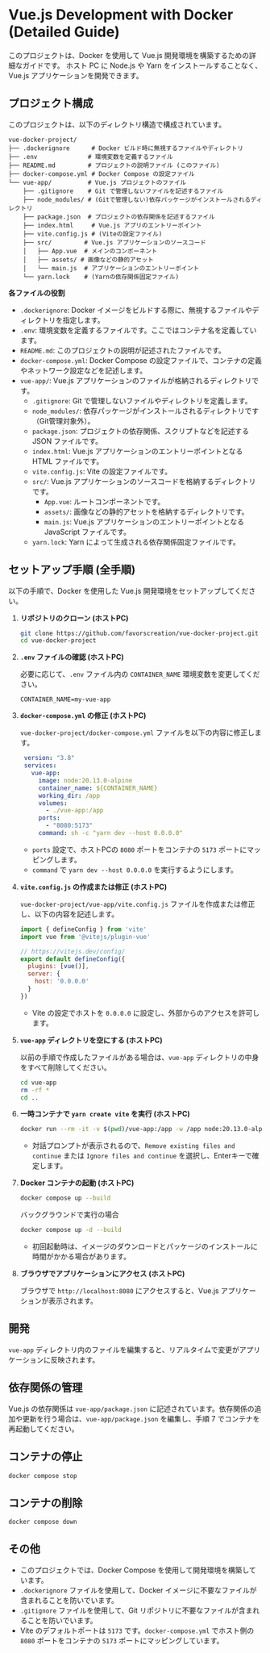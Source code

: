# Vue.js Development with Docker (Detailed Guide)

このプロジェクトは、Docker を使用して Vue.js 開発環境を構築するための詳細なガイドです。
ホスト PC に Node.js や Yarn をインストールすることなく、Vue.js アプリケーションを開発できます。

## プロジェクト構成

このプロジェクトは、以下のディレクトリ構造で構成されています。

```
vue-docker-project/
├── .dockerignore      # Docker ビルド時に無視するファイルやディレクトリ
├── .env              # 環境変数を定義するファイル
├── README.md         # プロジェクトの説明ファイル (このファイル)
├── docker-compose.yml # Docker Compose の設定ファイル
└── vue-app/          # Vue.js プロジェクトのファイル
    ├── .gitignore    # Git で管理しないファイルを記述するファイル
    ├── node_modules/ # (Gitで管理しない)依存パッケージがインストールされるディレクトリ
    ├── package.json  # プロジェクトの依存関係を記述するファイル
    ├── index.html     # Vue.js アプリのエントリーポイント
    ├── vite.config.js # (Viteの設定ファイル)
    ├── src/         # Vue.js アプリケーションのソースコード
    │   ├── App.vue  # メインのコンポーネント
    │   ├── assets/ # 画像などの静的アセット
    │   └── main.js  # アプリケーションのエントリーポイント
    └── yarn.lock    # (Yarnの依存関係固定ファイル)
```

**各ファイルの役割**

*   `.dockerignore`: Docker イメージをビルドする際に、無視するファイルやディレクトリを指定します。
*   `.env`: 環境変数を定義するファイルです。ここではコンテナ名を定義しています。
*   `README.md`: このプロジェクトの説明が記述されたファイルです。
*   `docker-compose.yml`: Docker Compose の設定ファイルで、コンテナの定義やネットワーク設定などを記述します。
*   `vue-app/`: Vue.js アプリケーションのファイルが格納されるディレクトリです。
    *   `.gitignore`: Git で管理しないファイルやディレクトリを定義します。
    *   `node_modules/`: 依存パッケージがインストールされるディレクトリです（Git管理対象外）。
    *   `package.json`: プロジェクトの依存関係、スクリプトなどを記述する JSON ファイルです。
    *   `index.html`: Vue.js アプリケーションのエントリーポイントとなる HTML ファイルです。
    *   `vite.config.js`: Vite の設定ファイルです。
    *   `src/`: Vue.js アプリケーションのソースコードを格納するディレクトリです。
        *   `App.vue`: ルートコンポーネントです。
        *   `assets/`: 画像などの静的アセットを格納するディレクトリです。
        *   `main.js`: Vue.js アプリケーションのエントリーポイントとなる JavaScript ファイルです。
    *   `yarn.lock`: Yarn によって生成される依存関係固定ファイルです。

## セットアップ手順 (全手順)

以下の手順で、Docker を使用した Vue.js 開発環境をセットアップしてください。

1.  **リポジトリのクローン (ホストPC)**

    ```bash
    git clone https://github.com/favorscreation/vue-docker-project.git
    cd vue-docker-project
    ```

2.  **`.env` ファイルの確認 (ホストPC)**

    必要に応じて、`.env` ファイル内の `CONTAINER_NAME` 環境変数を変更してください。

    ```env
    CONTAINER_NAME=my-vue-app
    ```

3. **`docker-compose.yml` の修正 (ホストPC)**

   `vue-docker-project/docker-compose.yml` ファイルを以下の内容に修正します。
   ```yaml
    version: "3.8"
    services:
      vue-app:
        image: node:20.13.0-alpine
        container_name: ${CONTAINER_NAME}
        working_dir: /app
        volumes:
          - ./vue-app:/app
        ports:
          - "8080:5173"
        command: sh -c "yarn dev --host 0.0.0.0"
   ```

   * `ports` 設定で、ホストPCの `8080` ポートをコンテナの `5173` ポートにマッピングします。
   * `command` で `yarn dev --host 0.0.0.0` を実行するようにします。

4.  **`vite.config.js` の作成または修正 (ホストPC)**

    `vue-docker-project/vue-app/vite.config.js` ファイルを作成または修正し、以下の内容を記述します。

    ```javascript
    import { defineConfig } from 'vite'
    import vue from '@vitejs/plugin-vue'

    // https://vitejs.dev/config/
    export default defineConfig({
      plugins: [vue()],
      server: {
        host: '0.0.0.0'
      }
    })
    ```

    *   Vite の設定でホストを `0.0.0.0` に設定し、外部からのアクセスを許可します。

5.  **`vue-app` ディレクトリを空にする (ホストPC)**

    以前の手順で作成したファイルがある場合は、`vue-app` ディレクトリの中身をすべて削除してください。

    ```bash
    cd vue-app
    rm -rf *
    cd ..
    ```

6.  **一時コンテナで `yarn create vite` を実行 (ホストPC)**

    ```bash
    docker run --rm -it -v $(pwd)/vue-app:/app -w /app node:20.13.0-alpine sh -c "yarn create vite . --template vue"
    ```

    *   対話プロンプトが表示されるので、`Remove existing files and continue` または `Ignore files and continue` を選択し、Enterキーで確定します。

7.  **Docker コンテナの起動 (ホストPC)**

    ```bash
    docker compose up --build
    ```
    バックグラウンドで実行の場合
    ```bash
    docker compose up -d --build
    ```

    *   初回起動時は、イメージのダウンロードとパッケージのインストールに時間がかかる場合があります。

8.  **ブラウザでアプリケーションにアクセス (ホストPC)**

    ブラウザで `http://localhost:8080` にアクセスすると、Vue.js アプリケーションが表示されます。

## 開発

`vue-app` ディレクトリ内のファイルを編集すると、リアルタイムで変更がアプリケーションに反映されます。

## 依存関係の管理

Vue.js の依存関係は `vue-app/package.json` に記述されています。依存関係の追加や更新を行う場合は、`vue-app/package.json` を編集し、手順 7 でコンテナを再起動してください。

## コンテナの停止

```bash
docker compose stop
```

## コンテナの削除

```bash
docker compose down
```

## その他

*   このプロジェクトでは、Docker Compose を使用して開発環境を構築しています。
*   `.dockerignore` ファイルを使用して、Docker イメージに不要なファイルが含まれることを防いでいます。
*   `.gitignore` ファイルを使用して、Git リポジトリに不要なファイルが含まれることを防いでいます。
*   Vite のデフォルトポートは `5173` です。`docker-compose.yml` でホスト側の `8080` ポートをコンテナの `5173` ポートにマッピングしています。
